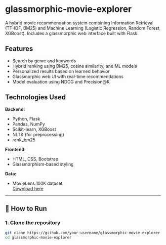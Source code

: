 # glassmorphic-movie-explorer
A hybrid movie recommendation system combining Information Retrieval (TF-IDF, BM25) and Machine Learning (Logistic Regression, Random Forest, XGBoost). Includes a glassmorphic web interface built with Flask.

## Features

- Search by genre and keywords
- Hybrid ranking using BM25, cosine similarity, and ML models
- Personalized results based on learned behavior
- Glassmorphic web UI with real-time recommendations
- Model evaluation using NDCG and Precision@K

## Technologies Used

**Backend:**
- Python, Flask
- Pandas, NumPy
- Scikit-learn, XGBoost
- NLTK (for preprocessing)
- rank_bm25

**Frontend:**
- HTML, CSS, Bootstrap
- Glassmorphism-based styling

**Data:**
- MovieLens 100K dataset  
  [Download here](https://grouplens.org/datasets/movielens/100k/)

---

## 🚀 How to Run

### 1. Clone the repository
```bash
git clone https://github.com/your-username/glassmorphic-movie-explorer.git
cd glassmorphic-movie-explorer
